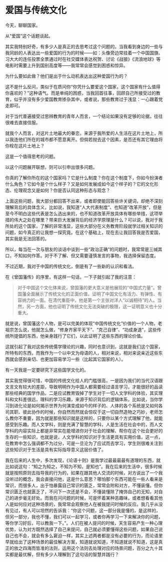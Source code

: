 # 爱国与传统文化

今天，聊聊国家。

从“爱国”这个话题谈起。

其实我特别好奇，有多少人是真正的去思考过这个问题的。当我看到身边的一些与我同龄的人表达出一些爱国的行为的时候——如：头像旁边常挂着一个中国国旗、习大大的连任投票全票通过时在社交媒体表达祝贺、讨论《战狼》《流浪地球》等电影时需要上升到国别高度等——我常常会感觉到困惑和惊异。

为什么要如此做？他们是出于什么动机表达出这种爱国行为的？

这不是什么反问，类似于在质问你“你凭什么要爱这个国家，这个国家有什么值得你喜欢的？”这种语气。而是单纯的困惑，当我回首往事，回顾自己所接受过的教育，似乎并没有多少爱国教育掺杂其中，或者说，那些教育过于浅显：一心跟着党走即可。

对于当代普遍接受过思辨教育的青年人而言，一个结论如果没有足够的论据，往往很难去直接信服。

就我个人而言，对这片土地最大的眷恋，来源于我所爱的人生活在这片土地上，所以我连他们所在的城市都不愿意离开。但倘若抛去这个因素，是否还有其它理由将你栓在这片土地上？

这是一个值得思考的问题。

以这个问题展开联想，则可以引申出很多问题。

你真的了解你所在的这个国家吗？它是什么制度？你在这个制度下，你如今扮演者什么角色？它如今是个什么样子？又是如何发展成如今这个样子的？它的文化形态、伦理观念又是如何？你是否认同这种形态与观念？

上面这些问题，我大部分都回答不出来，或者即使能回答些许关键词，却绝不深刻理解背后的具体含义，比如说，我知道“人大代表制度”、也知道“改革开放”，但是至今不明白这些代表是怎么选出来的，也不知道改革开放具体有哪些举措，这项举措的伟大之处在哪里？带来巨大发展背后的经济学原理是什么？可以说，我对于我所处的这个国家，了解的非常浅显，这些大部分在义务教育阶段就学过相关知识的问题，如今真正的让我想一探究竟。在这个基础上，现在去让我回答我是否爱国，其实我是无法回答的。

所以，每当在一次与朋友的谈话中谈到一些“政治正确”的问题时，我常常是三缄其口，不知如何作答。对于不了解、但又需要谨慎发言的事物，我选择保留态度。

不过近期，我对于中国的传统文化，倒是有了一些新的认识和看法。

在《曾国藩传》的序里，有这样一句话，一下子就引起了我的注意：

> 对于中国这个文化体来说，曾国藩的更大意义是他展现的“中国式力量”。曾国藩全面展示了传统文化的正面价值，证明了中国文化有活力、有弹性、有容纳力的一面。在清代重臣中，他是第一个主张对洋人“以诚相待”的人。当然，另一方面，他也证明了传统文化无法突破的极限，这一证明意义也十分重大。

就是说，曾国藩这个人物，是可以完美的体现“中国传统文化”价值的一个人物，老祖宗怎么说，他就怎么做，“修身齐家平天下”、“克己自律”、“功成身退”，这些传统所提倡的东西，他亲身践行了它们，以此证明了这些东西的理论价值。

这就引起了我对这些传统儒学理论的兴趣，同时也意识到，这就是我们这个国家，所特有的东西，而我作为一个以中文为母语的人，相对来说，相对来说亲近这些东西就会感到亲切、也更加容易学习一些（比起其它国家的人）。

有一天我是一定要研究下这些国学文化的。

其实我觉得很可惜，中国的传统文化给人的门槛很高，一是因为我们的当代汉语跟文言文有较大的差距，导致明明作为中国人都需要经过语言学习，才能很好的品读那些经典的国学作品，二是应试教育毁掉了学生对于一切人文学科的体验，其实理科和文科差很远，理科的学习乐趣，来源于知识背后的逻辑体系，比如说，当你学习到进化论是如何揭示世界为何演变成如今的样子的、人体的各个系统是又如何各司其职、彼此协作的时候，你自然而然就会惊叹于这一切自然造物之巧妙，老师怎么教你不重要，因为就是那些知识就是这样的，只要你以某个方式理解了他，就能感受到乐趣。而人文学科，则是充满了智慧的学科，人是生活在社会中的，而人文学科的内容实际上都是非常实在能增进你对于社会的理解、帮你在这个社会更好的生存的一些知识，也就是说，人文学科的知识对于生活更具有实用价值，这一点，在教育中怎么强调都不为过分，可是一旦沦为了应试而去学习，学生则很难关注到这些知识对于生活是具有实际指导意义这层价值了。

我在后来的人生中，多次发现，《论语十则》是我学过最最最最有道理的东西，就比如说这句：“知之为知之，不知为不知，是知也”。我在后来的生活中，很多时候就是按照原则去指导我的行为的，如果在跟其他人交流的时候，对方说出了一个我没听过的概念，我会直接问他，这是什么意思？哪怕那个东西可能在一些人看来是常识，而很多人，出于怕暴露自己常识的匮乏，常常会附和对方，不懂装懂。但你常识匮乏也就匮乏了，不问下一次还是不会，不懂装懂除了掩饰自己的无知，对自己的进步毫无好处。而我在问问题的时候，可是怀着某种恶趣味，或者想看看其他人是如何应对这种场景的，我常常会观察他人在被我提问时候的反应。我几乎从没有见过，有人可以坦然的告诉我：“你这个问题，这一部分我是懂的，是这样的，但另一部分，我也不懂，我们可以一起学习，或者你再学习一下来解决你的问题，等你学习好后，可以教我一下。”。人们在被人提问的时候，天生容易产生一种心理优势，认为对方既然选择了自己来提问，自己就必须要懂得这些问题，如果自己说自己也不会，就会有多么窘迫一样，其实上述两者都是没有必要的行为，而论语里早就给出了这种场景的最佳解决方案，知道就说知道，不知道就说不知道，这是真正的放之四海而皆准的法则，运用这个法则去处理对应的场景问题，百分之九十其实都是最优解，但有多少人理解到了这句话的智慧并践行？






